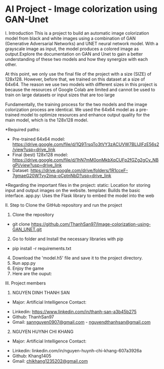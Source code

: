 # AI Project - Image colorization using GAN-Unet

I. Introduction
This is a project to build an automatic image colorization model from black and white images using a combination of GAN (Generative Adversarial Networks) and UNET neural network model. With a grayscale image as input, the model produces a colored image as output.Explore the documentation on GAN and Unet to gain a better understanding of these two models and how they synergize with each other.

At this point, we only use the final file of the project with a size (SIZE) of 128x128. However, before that, we trained on this dataset at a size of 64x64. The reason we use two models with different sizes in this project is because the resources of Google Colab are limited and cannot be used to train on large datasets or input sizes that are too large

Fundamentally, the training process for the two models and the image colorization process are identical. We used the 64x64 model as a pre-trained model to optimize resources and enhance output quality for the main model, which is the 128x128 model.

*Required paths:
- Pre-trained 64x64 model: https://drive.google.com/file/d/1Q9TrsqTo3tVY3zACUVW7BLIJIFzE56s2/view?usp=drive_link
- Final (best) 128x128 model: https://drive.google.com/file/d/1hN7mM0onMkbXqCUFp2fGZg2gCy_NBgPi/view?usp=drive_link
- Dataset: https://drive.google.com/drive/folders/1R1cceF-7gmaeG20WTvy2ima-oCptnNbD?usp=drive_link

*Regarding the important files in the project:
static: Location for storing input and output images on the website.
template: Builds the basic interface.
app.py: Uses the Flask library to embed the model into the web


II. Step to Clone the GitHub repository and run the project
  1. Clone the repository
  - git clone https://github.com/ThanhSan97/Image-colorization-using-GAN_UNET.git
  2. Go to folder and Install the necessary libraries with pip
  - pip install -r requirements.txt
  4. Download the 'model.h5' file and save it to the project directory.
  5. Run app.py
  6. Enjoy the game
  7. Here are the ouput: 

III. Project members
1. NGUYEN DINH THANH SAN
- Major: Artificial Intelligence
Contact:
 + Linkedin: https://www.linkedin.com/in/thanh-san-a3b45b275
 + Github: ThanhSan97
 + Gmail: sannguyen0907@gmail.com - nguyendthanhsan@gmail.com
2. NGUYEN HUYNH CHI KHANG
- Major: Artificial Intelligence
Contact:
 + Linkedin: linkedin.com/in/nguyen-huynh-chi-khang-607a3926a
 + Github: Khang1405
 + Gmail: chikhang1235202@gmail.com
